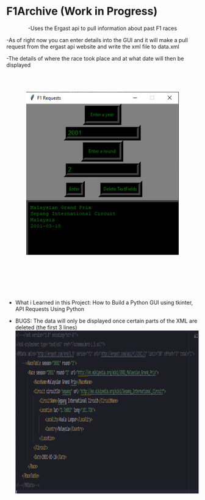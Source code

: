 # F1Archive (Work in Progress)

<p align="center">
-Uses the Ergast api to pull information about past F1 races

-As of right now you can enter details into the GUI and it will make a pull request from the ergast api website and write the xml file to data.xml
  
-The details of where the race took place and at what date will then be displayed
  


  
  
<br>
<br>
</p>

<p align="center">
  <img width="400" height="426" src="f1Req.png">
</p>


<br><br><br><br><br>

- What i Learned in this Project: How to Build a Python GUI using tkinter, API Requests Using Python

<p align="center">
 

- BUGS: The data will only be displayed once certain parts of the XML are deleted (the first 3 lines) 
   <img width="800" height="426" src="dataToComment.png">
</p>
